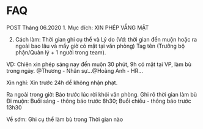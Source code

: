 # FAQ

POST Tháng 06.2020 1. Mục đích: XIN PHÉP VẮNG MẶT 

2. Cách làm: Thời gian ghi cụ thể và Lý do \(Vd: thời gian đến muộn hoặc ra ngoài bao lâu và mấy giờ có mặt tại văn phòng\) Tag tên \(Trưởng bộ phận/Quản lý + 1 người trong team\). 

VD: Chiên xin phép sáng nay đến muộn 30 phút, 9h có mặt tại VP, làm bù trong ngày. @Thương - Nhân sự...@Hoàng Anh - HR... 

Xin nghỉ: Xin trước 24h để không nhận phạt. 

Ra ngoài trong giờ: Báo trước lúc rời khỏi văn phòng. Ghi rõ thời gian làm bù Đi muộn: Buổi sáng - thông báo trước 8h30; Buổi chiều - thông báo trước 13h30 

Về sớm: Ghi cụ thể làm bù trong Thời gian nào

